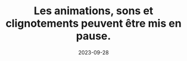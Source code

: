 ---
N: '121'
Rubrique: Images et médias
title: Les animations, sons et clignotements peuvent être mis en pause. 
detail: Les animations, sons et clignotements peuvent être mis en pause. 
categories: [" Images et médias"]
agrege: O4121-E032
opquast: '4 121'
indiceebook: '32'
description: "Règle n° 032"
weight:  032
actif: '1'
layout: rules
date: 2023-09-28
tags: ["", ""]
objectif: ["", ""]
Meo: ""
Controle: ""
Author: "Opquast"
steps: ["", ""]
---